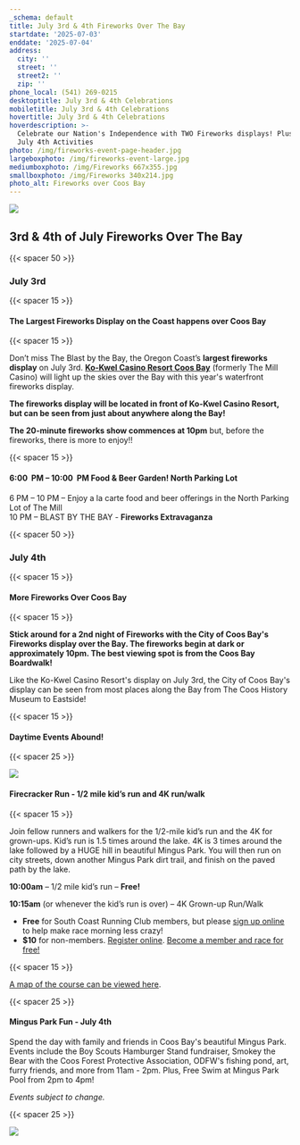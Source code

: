 ```yaml
---
_schema: default
title: July 3rd & 4th Fireworks Over The Bay
startdate: '2025-07-03'
enddate: '2025-07-04'
address:
  city: ''
  street: ''
  street2: ''
  zip: ''
phone_local: (541) 269-0215
desktoptitle: July 3rd & 4th Celebrations
mobiletitle: July 3rd & 4th Celebrations
hovertitle: July 3rd & 4th Celebrations
hoverdescription: >-
  Celebrate our Nation's Independence with TWO Fireworks displays! Plus other
  July 4th Activities
photo: /img/fireworks-event-page-header.jpg
largeboxphoto: /img/fireworks-event-large.jpg
mediumboxphoto: /img/Fireworks 667x355.jpg
smallboxphoto: /img/Fireworks 340x214.jpg
photo_alt: Fireworks over Coos Bay
---
```

![](/img/4th-of-july-fireworks-coos-bay-674x447.jpg)

## 3rd & 4th of July Fireworks Over The Bay

{{< spacer 50 >}}

### July 3rd

{{< spacer 15 >}}

#### The Largest Fireworks Display on the Coast happens over Coos Bay

{{< spacer 15 >}}

Don’t miss The Blast by the Bay, the Oregon Coast’s **largest fireworks display** on July 3rd. <a href="www.kokwelresorts.com/coos-bay/" target="_blank" rel="noopener"><strong>Ko-Kwel Casino Resort Coos Bay</strong></a> (formerly The Mill Casino) will light up the skies over the Bay with this year's waterfront fireworks display.

**The fireworks display will be located in front of Ko-Kwel Casino Resort, but can be seen from just about anywhere along the Bay!**

**The 20-minute fireworks show commences at 10pm** but, before the fireworks, there is more to enjoy!!

{{< spacer 15 >}}

#### **6:00 &nbsp;PM – 10:00 &nbsp;PM Food & Beer Garden! North Parking Lot**

6 PM – 10 PM – Enjoy a la carte food and beer offerings in the North Parking Lot of The Mill<br>10 PM – BLAST BY THE BAY - **Fireworks Extravaganza**

{{< spacer 50 >}}

### July 4th

{{< spacer 15 >}}

#### More Fireworks Over Coos Bay

{{< spacer 15 >}}

**Stick around for a 2nd night of Fireworks with the City of Coos Bay's Fireworks display over the Bay. The fireworks begin at dark or approximately 10pm. The best viewing spot is from the Coos Bay Boardwalk!**

Like the Ko-Kwel Casino Resort's display on July 3rd, the City of Coos Bay's display can be seen from most places along the Bay from The Coos History Museum to Eastside!

{{< spacer 15 >}}

#### Daytime Events Abound!

{{< spacer 25 >}}

![](/img/firecracker-run.jpeg)

#### Firecracker Run - 1/2 mile kid’s run and 4K run/walk

{{< spacer 15 >}}

Join fellow runners and walkers for the 1/2-mile kid’s run and the 4K for grown-ups. Kid’s run is 1.5 times around the lake. 4K is 3 times around the lake followed by a HUGE hill in beautiful Mingus Park. You will then run on city streets, down another Mingus Park dirt trail, and finish on the paved path by the lake.

**10:00am** – 1/2 mile kid’s run – **Free!**

**10:15am** (or whenever the kid’s run is over) – 4K Grown-up Run/Walk

* **Free** for South Coast Running Club members, but please [sign up online](https://southcoastrunningclub.org/mayors-firecracker-run/) to help make race morning less crazy!
* **$10** for non-members. [Register online](https://runsignup.com/Race/OR/CoosBay/MayorsFirecrackerRunMingusPark). [Become a member and race for free!](https://southcoastrunningclub.org/membership/)

{{< spacer 15 >}}

[A map of the course can be viewed here](https://www.mapmyrun.com/routes/view/2565252721).

{{< spacer 25 >}}

#### **Mingus Park Fun - July 4th**

Spend the day with family and friends in Coos Bay's beautiful Mingus Park. Events include the Boy Scouts Hamburger Stand fundraiser, Smokey the Bear with the Coos Forest Protective Association, ODFW's fishing pond, art, furry friends, and more from 11am - 2pm. Plus, Free Swim at Mingus Park Pool from 2pm to 4pm!

*Events subject to change.*

{{< spacer 25 >}}

![](/img/06-08-18-fireworks-at-the-mill.jpg)
